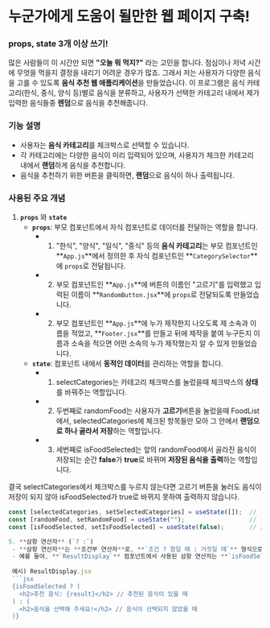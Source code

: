 # 누군가에게 도움이 될만한 웹 페이지 구축!

### props, state 3개 이상 쓰기!

많은 사람들이 이 시간만 되면 **"오늘 뭐 먹지?"** 라는 고민을 합니다. 점심이나 저녁 시간에 무엇을 먹을지 결정을 내리기 어려운 경우가 많죠. 그래서 저는 사용자가 다양한 음식을 고를 수 있도록 **음식 추천 웹 애플리케이션**을 만들었습니다. 이 프로그램은 음식 카테고리(한식, 중식, 양식 등)별로 음식을 분류하고, 사용자가 선택한 카테고리 내에서 제가 입력한 음식들중 **렌덤**으로 음식을 추천해줍니다.

### 기능 설명

- 사용자는 **음식 카테고리**를 체크박스로 선택할 수 있습니다.
- 각 카테고리에는 다양한 음식이 미리 입력되어 있으며, 사용자가 체크한 카테고리 내에서 **랜덤**하게 음식을 추천합니다.
- 음식을 추천하기 위한 버튼을 클릭하면, **랜덤**으로 음식이 하나 출력됩니다.

### 사용된 주요 개념

1. **`props`** 와 **`state`**
   - **`props`**: 부모 컴포넌트에서 자식 컴포넌트로 데이터를 전달하는 역할을 합니다.
      - 1. "한식", "양식", "일식", "중식" 등의 **음식 카테고리**는 부모 컴포넌트인 **`App.js`**에서 정의한 후 자식 컴포넌트인 **`CategorySelector`**에 `props`로 전달됩니다.
      - 2. 부모 컴포넌트인 **`App.js`**에 버튼의 이름인 "고르기"를 입력했고 입력된 이름이 **`RandomButton.jsx`**에 `props`로 전달되도록 만들었습니다.
      - 2. 부모 컴포넌트인 **`App.js`**에 누가 제작한지 나오도록 제 소속과 이름을 적었고, **`Footer.jsx`**를 만들고 뒤에 제작을 붙여 누구든지 이름과 소속을 적으면 어떤 소속의 누가 제작했는지 알 수 있게 만들었습니다.
   - **`state`**: 컴포넌트 내에서 **동적인 데이터**를 관리하는 역할을 합니다.
      - 1. selectCategories는 카테고리 체크박스를 눌렀을때 체크박스의 **상태**를 바꿔주는 역할입니다.
      - 2. 두번째로 randomFood는 사용자가 **고르기**버튼을 눌렀을때 FoodList에서, selectedCategories에 체크된 항목들만 모아 그 안에서 **랜덤으로 하나 골라서 저장**하는 역할입니다.
      - 3. 세번째로 isFoodSelected는 앞의 randomFood에서 골라진 음식이 저장되는 순간 **false**가 **true**로 바뀌며 **저장된 음식을 출력**하는 역할입니다.
        
결국 selectCategories에서 체크박스를 누르지 않는다면 고르기 버튼을 눌러도 음식이 저장이 되지 않아 isFoodSelected가 true로 바뀌지 못하여 출력하지 않습니다.
  ```jsx
  const [selectedCategories, setSelectedCategories] = useState([]);  // 선택된 카테고리 목록
  const [randomFood, setRandomFood] = useState("");                  // 랜덤으로 선택된 음식
  const [isFoodSelected, setIsFoodSelected] = useState(false);       // 음식이 선택됐는지 여부

5. **삼항 연산자** (`? :`)
   - **삼항 연산자**는 **조건부 연산자**로, **`조건 ? 참일 때 : 거짓일 때`** 형식으로 사용됩니다. 이 연산자는 특정 조건에 따라 다른 값을 반환하거나 실행할 때 유용합니다.
   - 예를 들어, **`ResultDisplay`** 컴포넌트에서 사용된 삼항 연산자는 **`isFoodSelected`** 값에 따라 다른 메시지를 출력합니다.
   
   예시) ResultDisplay.jsx
   ```jsx
   {isFoodSelected ? (
     <h2>추천 음식: {result}</h2> // 추천된 음식이 있을 때
   ) : (
     <h2>음식을 선택해 주세요!</h2> // 음식이 선택되지 않았을 때
   )}
